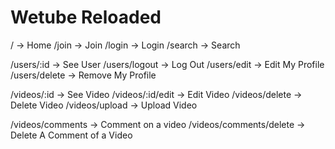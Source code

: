 # Wetube Reloaded

/ -> Home
/join -> Join
/login -> Login
/search -> Search


/users/:id -> See User
/users/logout -> Log Out
/users/edit -> Edit My Profile
/users/delete -> Remove My Profile


/videos/:id -> See Video
/videos/:id/edit -> Edit Video
/videos/delete -> Delete Video
/videos/upload -> Upload Video

/videos/comments -> Comment on a video
/videos/comments/delete -> Delete A Comment of a Video